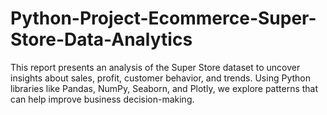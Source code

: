 # Python-Project-Ecommerce-Super-Store-Data-Analytics
This report presents an analysis of the Super Store dataset to uncover insights about sales, profit, customer behavior, and trends. Using Python libraries like Pandas, NumPy, Seaborn, and Plotly, we explore patterns that can help improve business decision-making.
